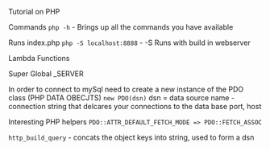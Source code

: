 Tutorial on PHP


Commands
``php -h`` - Brings up all the commands you have available

Runs index.php
``php -S localhost:8888`` - -S Runs with build in webserver

Lambda Functions

Super Global
_SERVER


In order to connect to mySql need to create a new instance of the PDO class (PHP DATA OBECJTS)
`new PDO(dsn)`
dsn = data source name - connection string that delcares your connections to the data base port, host

Interesting PHP helpers
`PDO::ATTR_DEFAULT_FETCH_MODE => PDO::FETCH_ASSOC`

`http_build_query` - concats the object keys into string, used to form a dsn
